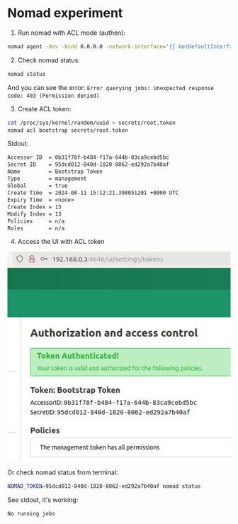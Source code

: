 # Nomad experiment

1. Run nomad with ACL mode (authen):
```sh
nomad agent -dev -bind 0.0.0.0 -network-interface='{{ GetDefaultInterfaces | attr "name" }}' -acl-enabled
```

2. Check nomad status:
```sh
nomad status
```
And you can see the error: `Error querying jobs: Unexpected response code: 403 (Permission denied)`

3. Create ACL token:
```sh
cat /proc/sys/kernel/random/uuid > secrets/root.token
nomad acl bootstrap secrets/root.token
```
Stdout:
```
Accessor ID  = 0b31f78f-b484-f17a-644b-83ca9cebd5bc
Secret ID    = 95dcd012-840d-1820-8062-ed292a7b40af
Name         = Bootstrap Token
Type         = management
Global       = true
Create Time  = 2024-08-11 15:12:21.308051201 +0000 UTC
Expiry Time  = <none>
Create Index = 13
Modify Index = 13
Policies     = n/a
Roles        = n/a
```

4. Access the UI with ACL token

![Alt text](assets/ui_acl_authen.png)

Or check nomad status from terminal:

```sh
NOMAD_TOKEN=95dcd012-840d-1820-8062-ed292a7b40af nomad status
```
See stdout, it's working:
```
No running jobs
```